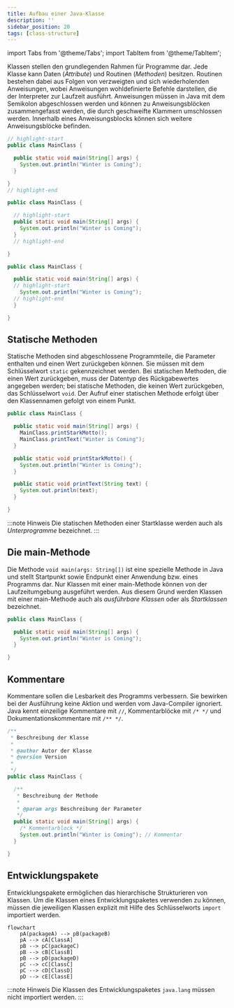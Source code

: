 ```yaml
---
title: Aufbau einer Java-Klasse
description: ''
sidebar_position: 20
tags: [class-structure]
---
```


import Tabs from '@theme/Tabs';
import TabItem from '@theme/TabItem';

Klassen stellen den grundlegenden Rahmen für Programme dar. Jede Klasse kann Daten (_Attribute_) und Routinen (_Methoden_) besitzen. Routinen bestehen dabei aus Folgen von verzweigten und sich wiederholenden Anweisungen, wobei Anweisungen wohldefinierte
Befehle darstellen, die der Interpreter zur Laufzeit ausführt. Anweisungen müssen in Java mit dem Semikolon abgeschlossen werden und können zu Anweisungsblöcken zusammengefasst werden, die durch geschweifte Klammern umschlossen werden. Innerhalb eines 
Anweisungsblocks können sich weitere Anweisungsblöcke befinden.

<Tabs>
  <TabItem value="class" label="Klasse" default>

  ```java title="MainClass.java" showLineNumbers
  // highlight-start
  public class MainClass {

    public static void main(String[] args) {
      System.out.println("Winter is Coming");
    }

  }
  // highlight-end
  ```

  </TabItem>
  <TabItem value="method" label="Methode">

  ```java title="MainClass.java" showLineNumbers
  public class MainClass {

    // highlight-start
    public static void main(String[] args) {
      System.out.println("Winter is Coming");
    }
    // highlight-end

  }
  ```

  </TabItem>
  <TabItem value="statement" label="Anweisung">

  ```java title="MainClass.java" showLineNumbers
  public class MainClass {

    public static void main(String[] args) {
    // highlight-start
      System.out.println("Winter is Coming");
    // highlight-end
    }

  }
  ```
  </TabItem>
</Tabs>

## Statische Methoden
Statische Methoden sind abgeschlossene Programmteile, die Parameter enthalten und einen Wert zurückgeben können. Sie müssen mit dem Schlüsselwort `static` gekennzeichnet werden. Bei statischen Methoden, die einen Wert zurückgeben, muss der Datentyp des 
Rückgabewertes angegeben werden; bei statische Methoden, die keinen Wert zurückgeben, das Schlüsselwort `void`. Der Aufruf einer statischen Methode erfolgt über den Klassennamen gefolgt von einem Punkt.

```java title="MainClass.java" showLineNumbers
public class MainClass {

  public static void main(String[] args) {
    MainClass.printStarkMotto();
    MainClass.printText("Winter is Coming");
  }

  public static void printStarkMotto() {
    System.out.println("Winter is Coming");
  }

  public static void printText(String text) {
    System.out.println(text);
  }

}
```

:::note Hinweis
Die statischen Methoden einer Startklasse werden auch als _Unterprogramme_ bezeichnet.
:::

## Die main-Methode
Die Methode `void main(args: String[])` ist eine spezielle Methode in Java und stellt Startpunkt sowie Endpunkt einer Anwendung bzw. eines Programms dar. Nur Klassen mit einer main-Methode können von der Laufzeitumgebung ausgeführt werden. Aus diesem Grund werden 
Klassen mit einer main-Methode auch als _ausführbare Klassen_ oder als _Startklassen_ bezeichnet.

```java title="MainClass.java" showLineNumbers
public class MainClass {

  public static void main(String[] args) {
    System.out.println("Winter is Coming");
  }

}
```

## Kommentare
Kommentare sollen die Lesbarkeit des Programms verbessern. Sie bewirken bei der Ausführung keine Aktion und werden vom Java-Compiler ignoriert. Java kennt einzeilige Kommentare mit `//`, Kommentarblöcke mit `/* */` und Dokumentationskommentare mit `/** */`.

```java title="MainClass.java" showLineNumbers
/**
 * Beschreibung der Klasse
 *
 * @author Autor der Klasse
 * @version Version
 * 
 */
public class MainClass {

  /**
   * Beschreibung der Methode
   *
   * @param args Beschreibung der Parameter
   */
  public static void main(String[] args) {
    /* Kommentarblock */
    System.out.println("Winter is Coming"); // Kommentar
  }

}
```

## Entwicklungspakete
Entwicklungspakete ermöglichen das hierarchische Strukturieren von Klassen. Um die Klassen eines Entwicklungspaketes verwenden zu können, müssen die jeweiligen Klassen explizit mit Hilfe des Schlüsselworts `import` importiert werden.

```mermaid
flowchart
    pA(packageA) --> pB(packageB)
    pA --> cA[ClassA]
    pB --> pC(packageC)
    pB --> cB[ClassB]
    pB --> pD(packageD)
    pC --> cC[ClassC]
    pC --> cD[ClassD]
    pD --> cE[ClassE]
```

:::note Hinweis
Die Klassen des Entwicklungspaketes `java.lang` müssen nicht importiert werden.
:::

